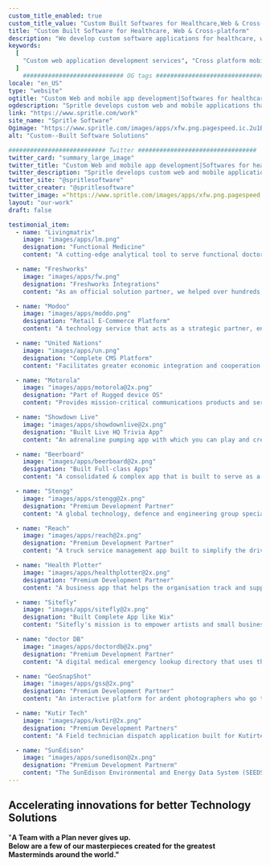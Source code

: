 ```yaml
---
custom_title_enabled: true
custom_title_value: "Custom Built Softwares for Healthcare,Web & Cross-platform App Development"
title: "Custom Built Software for Healthcare, Web & Cross-platform"
description: "We develop custom software applications for healthcare, web & mobile platforms that fit your brand & deliver cost-effective, high-quality patient care with cutting-edge solutions."
keywords:
  [
    "Custom web application development services", "Cross platform mobile application development"," Digital Healthcare Solutions", "Software for healthcare"
  ]
    ############################ OG tags #################################
locale: "en_US"
type: "website"
ogtitle: "Custom Web and mobile app development|Softwares for healthcare"
ogdescription: "Spritle develops custom web and mobile applications that fit your brand and deliver cost-effective, high-quality patient care with cutting-edge healthcare solutions."
link: "https://www.spritle.com/work"
site_name: "Spritle Software"
Ogimage: "https://www.spritle.com/images/apps/xfw.png.pagespeed.ic.2u1BXZaPGU.webp" 
alt: "Custom--Built Software Solutions"

########################### Twitter #################################
twitter_card: "summary_large_image"
twitter_title: "Custom Web and mobile app development|Softwares for healthcare" 
twitter_description: "Spritle develops custom web and mobile applications that fit your brand and deliver cost-effective, high-quality patient care with cutting-edge healthcare solutions." 
twitter_site: "@spritlesoftware"
twitter_creater: "@spritlesoftware"
twitter_image: ="https://www.spritle.com/images/apps/xfw.png.pagespeed.ic.2u1BXZaPGU.webp" 
layout: "our-work"
draft: false

testimonial_item:
  - name: "Livingmatrix"
    image: "images/apps/lm.png"
    designation: "Functional Medicine"
    content: "A cutting-edge analytical tool to serve functional doctors to get accurate depiction of patient's health based on symptoms, questions  ."

  - name: "Freshworks"
    image: "images/apps/fw.png"
    designation: "Freshworks Integrations"
    content: "As an official solution partner, we helped over hundreds of Freshworks customers, each with a unique and innovative solutions. Know more.."

  - name: "Modoo"
    image: "images/apps/moddo.png"
    designation: "Retail E-Commerce Platform"
    content: "A technology service that acts as a strategic partner, enabling the clients' brands and stores have all the necessary tools to sell more better."

  - name: "United Nations"
    image: "images/apps/un.png"
    designation: "Complete CMS Platform"
    content: "Facilitates greater economic integration and cooperation among its member countries and promotes sustainable development."

  - name: "Motorola"
    image: "images/apps/motorola@2x.png"
    designation: "Part of Rugged device OS"
    content: "Provides mission-critical communications products and services to public safety and commercial customers around the world."

  - name: "Showdown Live"
    image: "images/apps/showdownlive@2x.png"
    designation: "Built Live HQ Trivia App"
    content: "An adrenaline pumping app with which you can play and create live streaming trivia game shows right on your phone."

  - name: "Beerboard"
    image: "images/apps/beerboard@2x.png"
    designation: "Built Full-class Apps"
    content: "A consolidated & complex app that is built to serve as a beer management solution integrating Bars, brewers and Beer lovers."

  - name: "Stengg"
    image: "images/apps/stengg@2x.png"
    designation: "Premium Development Partner"
    content: "A global technology, defence and engineering group specialising in the aerospace, electronics, land systems and marine sectors."

  - name: "Reach"
    image: "images/apps/reach@2x.png"
    designation: "Premium Development Partner"
    content: "A truck service management app built to simplify the driver request process and create value for Service Providers with a clean and simple system."

  - name: "Health Plotter"
    image: "images/apps/healthplotter@2x.png"
    designation: "Premium Development Partner"
    content: "A business app that helps the organisation track and support employees health insurance and other relating claim details for continual benefits."

  - name: "Sitefly"
    image: "images/apps/sitefly@2x.png"
    designation: "Built Complete App like Wix"
    content: "Sitefly's mission is to empower artists and small businesses to create compelling social websites and grow their fan base."

  - name: "doctor DB"
    image: "images/apps/doctordb@2x.png"
    designation: "Premium Development Partner"
    content: "A digital medical emergency lookup directory that uses the GPS location of the users to list the nearby doctors, clinics and hospitals."

  - name: "GeoSnapShot"
    image: "images/apps/gss@2x.png"
    designation: "Premium Development Partner"
    content: "An interactive platform for ardent photographers who go to events, take photos and display them on the site which can be purchased by users."

  - name: "Kutir Tech"
    image: "images/apps/kutir@2x.png"
    designation: "Premium Development Partners"
    content: "A Field technician dispatch application built for Kutirtech using IBM worklight, MEAP where IBM expands its overall mobile capabilities."

  - name: "SunEdison"
    image: "images/apps/sunedison@2x.png"
    designation: "Premium Development Partnerm"
    content: "The SunEdison Environmental and Energy Data System (SEEDS) is the infrastructure through which SunEdison's solar power plants monitored."
---
```


## Accelerating innovations for better **Technology Solutions**

"<b>A Team with a Plan never gives up<b>. <br>Below are a few of our masterpieces created for the greatest Masterminds around the world."
